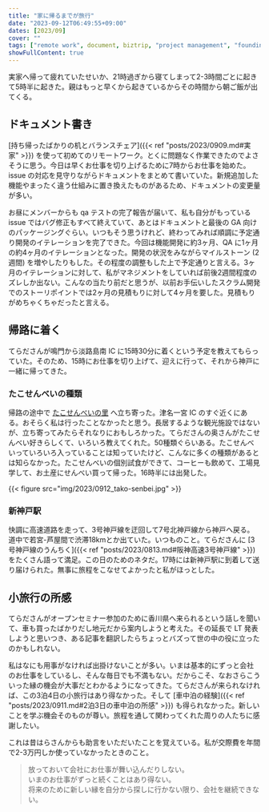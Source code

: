 ```yaml
---
title: "家に帰るまでが旅行"
date: "2023-09-12T06:49:55+09:00"
dates: [2023/09]
cover: ""
tags: ["remote work", document, biztrip, "project management", "founding"]
showFullContent: true
---
```


実家へ帰って疲れていたせいか、21時過ぎから寝てしまって2-3時間ごとに起きて5時半に起きた。親はもっと早くから起きているからその時間から朝ご飯が出てくる。

## ドキュメント書き

[持ち帰ったばかりの机とバランスチェア]({{< ref "posts/2023/0909.md#実家" >}}) を使って初めてのリモートワーク。とくに問題なく作業できたのでよさそうに思う。今日は早くお仕事を切り上げるために7時からお仕事を始めた。issue の対応を見守りながらドキュメントをまとめて書いていた。新規追加した機能やまったく違う仕組みに置き換えたものがあるため、ドキュメントの変更量が多い。

お昼にメンバーからも qa テストの完了報告が届いて、私も自分がもっている issue ではバグ修正もすべて終えていて、あとはドキュメントと最後の GA 向けのパッケージングぐらい。いつもそう思うけれど、終わってみれば順調に予定通り開発のイテレーションを完了できた。今回は機能開発に約3ヶ月、QA に1ヶ月の約4ヶ月のイテレーションとなった。開発の状況をみながらマイルストーン (2週間) を増やしたりもした。その程度の調整もした上で予定通りと言える。3ヶ月のイテレーションに対して、私がマネジメントをしていれば前後2週間程度のズレしか出ない。こんなの当たり前だと思うが、以前お手伝いしたスクラム開発でのストーリポイントでは2ヶ月の見積もりに対して4ヶ月を要した。見積もりがめちゃくちゃだったと言える。

## 帰路に着く

てらださんが鳴門から淡路島南 IC に15時30分に着くという予定を教えてもらっていた。そのため、15時にお仕事を切り上げて、迎えに行って、それから神戸に一緒に帰ってきた。

### たこせんべいの種類

帰路の途中で [たこせんべいの里](http://www.takosato.co.jp/index.php) へ立ち寄った。津名一宮 IC のすぐ近くにある。おそらく私は行ったことなかったと思う。長居するような観光施設ではないが、立ち寄ってみたらそれなりにおもしろかった。てらださんの奥さんがたこせんべい好きらしくて、いろいろ教えてくれた。50種類ぐらいある。たこせんべいっていろいろ入っていることは知っていたけど、こんなに多くの種類があるとは知らなかった。たこせんべいの個別試食ができて、コーヒーも飲めて、工場見学して、お土産にせんべい買って帰った。16時半には出発した。

{{< figure src="img/2023/0912_tako-senbei.jpg" >}}

### 新神戸駅

快調に高速道路を走って、3号神戸線を迂回して7号北神戸線から神戸へ戻る。道中で若宮-芦屋間で渋滞18kmとか出ていた。いつものこと。てらださんに [3号神戸線のうんちく]({{< ref "posts/2023/0813.md#阪神高速3号神戸線" >}}) をたくさん語って満足。この日のためのネタだ。17時には新神戸駅に到着して送り届けられた。無事に旅程をこなせてよかったと私がほっとした。

## 小旅行の所感

てらださんがオープンセミナー参加のために香川県へ来られるという話しを聞いて、車も買ったばかりだし地元だから案内しようと考えた。その延長で LT 発表しようと思いつき、ある記事を翻訳したらちょっとバズって世の中の役に立ったのかもしれない。

私はなにも用事がなければ出掛けないことが多い。いまは基本的にずっと会社のお仕事をしているし、そんな毎日でも不満もない。だからこそ、なおさらこういった縁の機会が大事だとわかるようになってきた。てらださんが来られなければ、この3泊4日の小旅行はあり得なかった。そして [車中泊の経験]({{< ref "posts/2023/0911.md#2泊3日の車中泊の所感" >}}) も得られなかった。新しいことを学ぶ機会そのものが尊い。旅程を通して関わってくれた周りの人たちに感謝したい。

これは昔はらさんからも助言をいただいたことを覚えている。私が交際費を年間で2-3万円しか使っていなかったときのこと。

> 放っておいて会社にお仕事が舞い込んだりしない。<br />
> いまのお仕事がずっと続くことはあり得ない。<br />
> 将来のために新しい縁を自分から探しに行かない限り、会社を継続できない。
